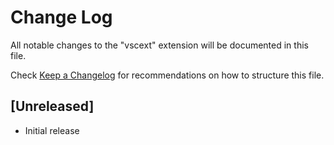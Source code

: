 # Change Log

All notable changes to the "vscext" extension will be documented in this file.

Check [Keep a Changelog](http://keepachangelog.com/) for recommendations on how to structure this file.

## [Unreleased]

- Initial release